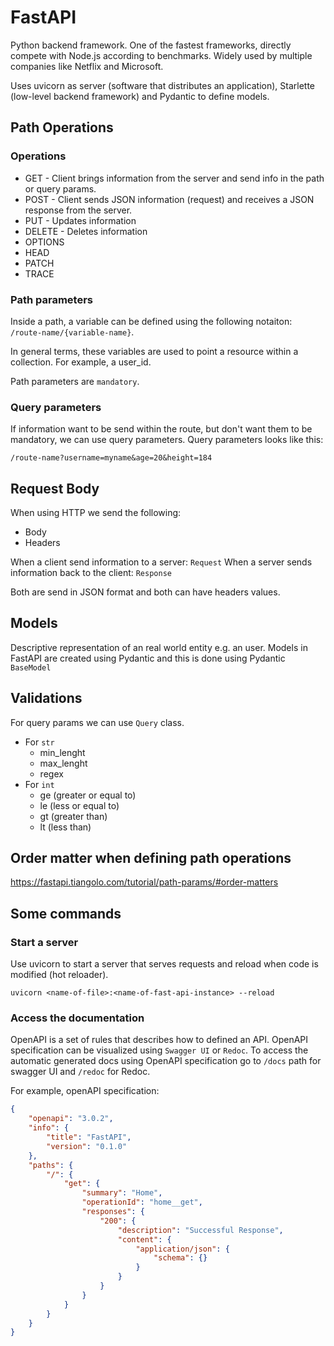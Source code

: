 # FastAPI

Python backend framework. One of the fastest frameworks, directly compete with Node.js according to benchmarks. Widely used by multiple companies like Netflix and Microsoft.

Uses uvicorn as server (software that distributes an application), Starlette (low-level backend framework) and Pydantic to define models.

## Path Operations

### Operations

- GET - Client brings information from the server and send info in the path or query params.
- POST - Client sends JSON information (request) and receives a JSON response from the server.
- PUT - Updates information
- DELETE - Deletes information
- OPTIONS
- HEAD
- PATCH
- TRACE

### Path parameters

Inside a path, a variable can be defined using the following notaiton:  `/route-name/{variable-name}`. 

In general terms, these variables are used to point a resource within a collection. For example, a user_id.

Path parameters are `mandatory`.

### Query parameters

If information want to be send within the route, but don't want them to be mandatory, we can use query parameters. Query parameters looks like this:

`/route-name?username=myname&age=20&height=184`

## Request Body

When using HTTP we send the following:

- Body
- Headers

When a client send information to a server: `Request`
When a server sends information back to the client: `Response`

Both are send in JSON format and both can have headers values.

## Models

Descriptive representation of an real world entity e.g. an user. Models in FastAPI are created using Pydantic and this is done using Pydantic `BaseModel`

## Validations

For query params we can use `Query` class.

- For `str`
    - min_lenght
    - max_lenght
    - regex
- For `int`
    - ge (greater or equal to)
    - le (less or equal to)
    - gt (greater than)
    - lt (less than)

## Order matter when defining path operations

https://fastapi.tiangolo.com/tutorial/path-params/#order-matters

## Some commands

### Start a server
Use uvicorn to start a server that serves requests and reload when code is modified (hot reloader).
```
uvicorn <name-of-file>:<name-of-fast-api-instance> --reload
```

### Access the documentation
OpenAPI is a set of rules that describes how to defined an API. OpenAPI specification can be visualized using `Swagger UI` or `Redoc`. To access the automatic generated docs using OpenAPI specification go to `/docs` path for swagger UI and `/redoc` for Redoc.

For example, openAPI specification:
```JSON
{
	"openapi": "3.0.2",
	"info": {
		"title": "FastAPI",
		"version": "0.1.0"
	},
	"paths": {
		"/": {
			"get": {
				"summary": "Home",
				"operationId": "home__get",
				"responses": {
					"200": {
						"description": "Successful Response",
						"content": {
							"application/json": {
								"schema": {}
							}
						}
					}
				}
			}
		}
	}
}
```
